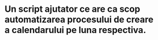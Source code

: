 # Un script ajutator ce are ca scop automatizarea procesului de creare a calendarului pe luna respectiva.
